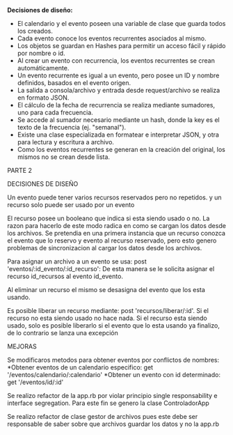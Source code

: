 __Decisiones de diseño:__

* El calendario y el evento poseen una variable de clase que guarda todos los creados.
* Cada evento conoce los eventos recurrentes asociados al mismo.
* Los objetos se guardan en Hashes para permitir un acceso fácil y rápido por nombre o id.
* Al crear un evento con recurrencia, los eventos recurrentes se crean automáticamente.
* Un evento recurrente es igual a un evento, pero posee un ID y nombre definidos, basados en el evento origen. 
* La salida a consola/archivo y entrada desde request/archivo se realiza en formato JSON.
* El cálculo de la fecha de recurrencia se realiza mediante sumadores, uno para cada frecuencia.
* Se accede al sumador necesario mediante un hash, donde la key es el texto de la frecuencia (ej. "semanal").
* Existe una clase especializada en formatear e interpretar JSON, y otra para lectura y escritura a archivo.
* Como los eventos recurrentes se generan en la creación del original, los mismos no se crean desde lista.

PARTE 2

DECISIONES DE DISEÑO

Un evento puede tener varios recursos reservados pero no repetidos. y un recurso solo puede ser usado por un evento

El recurso posee un booleano que indica si esta siendo usado o no. La razon para hacerlo de este modo radica en como se cargan los datos desde los archivos. Se pretendia en una primera instancia que un recurso conozca el evento que lo reservo y evento al recurso reservado, pero esto genero problemas de sincronizacion al cargar los datos desde los archivos.

Para asignar un archivo a un evento se usa: post 'eventos/:id_evento/:id_recurso': De esta manera se le solicita asignar el recurso id_recursos al evento id_evento.

Al eliminar un recurso el mismo se desasigna del evento que los esta usando.

Es posible liberar un recurso mediante: post 'recursos/liberar/:id'. Si el recurso no esta siendo usado no hace nada. Si el recurso esta siendo usado, solo es posible liberarlo si el evento que lo esta usando ya finalizo, de lo contrario se lanza una excepción

MEJORAS

Se modificaros metodos para obtener eventos por conflictos de nombres:
   *Obtener eventos de un calendario especifico: get '/eventos/calendario/:calendario'
   *Obtener un evento con id determinado: get '/eventos/id/:id'

Se realizo refactor de la app.rb por violar principio single responsability e interface segregation. Para este fin se genero la clase ControladorApp

Se realizo refactor de clase gestor de archivos pues este debe ser responsable de saber sobre que archivos guardar los datos y no la app.rb



